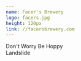 ```yaml
---
name: Facer's Brewery
logo: facers.jpg
height: 120px
link: //facersbrewery.com
---
```

<ul style="list-style-type:none; margin:0; padding:0;">
  <li>Don't Worry Be Hoppy</li>
  <li>Landslide</li>
</ul>

